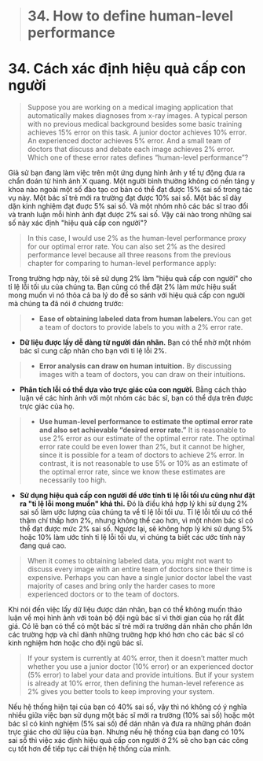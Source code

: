> # 34. How to define human-level performance

# 34. Cách xác định hiệu quả cấp con người

> Suppose you are working on a medical imaging application that automatically makes diagnoses from x-ray images. A typical person with no previous medical background besides some basic training achieves 15% error on this task. A junior doctor achieves 10% error. An experienced doctor achieves 5% error. And a small team of doctors that discuss and debate each image achieves 2% error. Which one of these error rates defines “human-level performance”?

Giả sử bạn đang làm việc trên một ứng dụng hình ảnh y tế tự động đưa ra chẩn đoán từ hình ảnh X quang. Một người bình thường không có nền tảng y khoa nào ngoài một số đào tạo cơ bản có thể đạt được 15% sai số trong tác vụ này. Một bác sĩ trẻ mới ra trường đạt được 10% sai số. Một bác sĩ dày dặn kinh nghiệm đạt đuợc 5% sai số. Và một nhóm nhỏ các bác sĩ trao đổi và tranh luận mỗi hình ảnh đạt được 2% sai số. Vậy cái nào trong những sai số này xác định "hiệu quả cấp con người"?

> In this case, I would use 2% as the human-level performance proxy for our optimal error rate. You can also set 2% as the desired performance level because all three reasons from the previous chapter for comparing to human-level performance apply:

Trong trường hợp này, tôi sẽ sử dụng 2% làm "hiệu quả cấp con người" cho tỉ lệ lỗi tối ưu của chúng ta. Bạn cũng có thể đặt 2% làm mức hiệu suất mong muốn vì nó thỏa cả ba lý do để so sánh với hiệu quả cấp con người mà chúng ta đã nói ở chương trước:

> * **Ease of obtaining labeled data from human labelers.​** You can get a team of doctors to provide labels to you with a 2% error rate.

* **Dữ liệu được lấy dễ dàng từ người dán nhãn.** Bạn có thể nhờ một nhóm bác sĩ cung cấp nhãn cho bạn với tỉ lệ lỗi 2%.

> * **Error analysis can draw on human intuition.** ​By discussing images with a team of doctors, you can draw on their intuitions.

* **Phân tích lỗi có thể dựa vào trực giác của con người.** Bằng cách thảo luận về các hình ảnh với một nhóm các bác sĩ, bạn có thể dựa trên được trực giác của họ.


> * **Use human-level performance to estimate the optimal error rate and also set achievable “desired error rate.”​** It is reasonable to use 2% error as our estimate of the optimal error rate. The optimal error rate could be even lower than 2%, but it cannot be higher, since it is possible for a team of doctors to achieve 2% error. In contrast, it is not reasonable to use 5% or 10% as an estimate of the optimal error rate, since we know these estimates are necessarily too high.

* **Sử dụng hiệu quả cấp con người để ước tính tỉ lệ lỗi tối ưu cũng như đặt ra "tỉ lệ lỗi mong muốn"​ khả thi.** Đó là điều khá hợp lý khi sử dụng 2% sai số làm ước lượng của chúng ta về tỉ lệ lỗi tối ưu. Tỉ lệ lỗi tối ưu có thể thậm chí thấp hơn 2%, nhưng không thể cao hơn, vì một nhóm bác sĩ có thể đạt được mức 2% sai số. Ngược lại, sẽ không hợp lý khi sử dụng 5% hoặc 10% làm ước tính tỉ lệ lỗi tối ưu, vì chúng ta biết các ước tính này đang quá cao.

> When it comes to obtaining labeled data, you might not want to discuss every image with an entire team of doctors since their time is expensive. Perhaps you can have a single junior doctor label the vast majority of cases and bring only the harder cases to more experienced doctors or to the team of doctors.

Khi nói đến việc lấy dữ liệu được dán nhãn, bạn có thể không muốn thảo luận về mọi hình ảnh với toàn bộ đội ngũ bác sĩ vì thời gian của họ rất đắt giá. Có lẽ bạn có thể có một bác sĩ trẻ mới ra trường dán nhãn cho phần lớn các trường hợp và chỉ dành những trường hợp khó hơn cho các bác sĩ có kinh nghiệm hơn hoặc cho đội ngũ bác sĩ.


> If your system is currently at 40% error, then it doesn’t matter much whether you use a junior doctor (10% error) or an experienced doctor (5% error) to label your data and provide intuitions. But if your system is already at 10% error, then defining the human-level reference as 2% gives you better tools to keep improving your system.

Nếu hệ thống hiện tại của bạn có 40% sai số, vậy thì nó không có ý nghĩa nhiều giữa việc bạn sử dụng một bác sĩ mới ra trường (10% sai số) hoặc một bác sĩ có kinh nghiệm (5% sai số) để dán nhãn và đưa ra những phán đoán trực giác cho dữ liệu của bạn. Nhưng nếu hệ thống của bạn đang có 10% sai số thì việc xác định hiệu quả cấp con người ở 2% sẽ cho bạn các công cụ tốt hơn để tiếp tục cải thiện hệ thống của mình.
